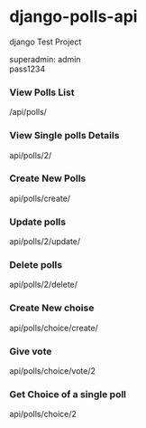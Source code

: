 # django-polls-api
django Test Project 

superadmin:
  admin <br>
  pass1234

### View Polls List
/api/polls/


### View Single polls Details
api/polls/2/

### Create New Polls
api/polls/create/

### Update polls
api/polls/2/update/

### Delete polls
api/polls/2/delete/

### Create New choise
api/polls/choice/create/

### Give vote
api/polls/choice/vote/2

### Get Choice of a single poll
api/polls/choice/2
